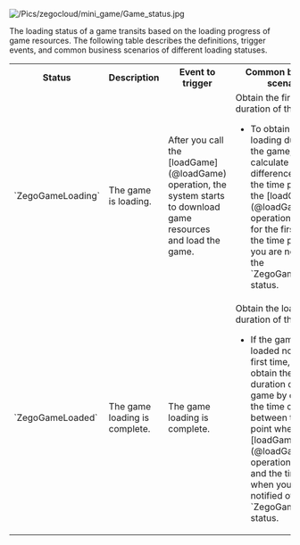 ![/Pics/zegocloud/mini_game/Game_status.jpg](//doc.oa.zego.im/Pics/zegocloud/mini_game/Game_status.jpg)

The loading status of a game transits based on the loading progress of game resources. The following table describes the definitions, trigger events, and common business scenarios of different loading statuses.

<table>
  <colgroup>
    <col width="20%">
    <col width="15%">
    <col width="30%">
    <col width="">
  </colgroup>
<tbody><tr>
<th>Status</th>
<th>Description</th>
<th>Event to trigger</th>
<th>Common business scenario</th>
</tr>
<tr>
<td>`ZegoGameLoading`</td>
<td>The game is loading.</td>
<td>After you call the [loadGame](@loadGame) operation, the system starts to download game resources and load the game.</td>
<td>Obtain the first loading duration of the game.<ul><li>To obtain the first loading duration of the game, you can calculate the time difference between the time point when the [loadGame](@loadGame) operation is called for the first time and the time point when you are notified of the `ZegoGameLoading` status.</li></ul></td>
</tr>
<tr>
<td>`ZegoGameLoaded`</td>
<td>The game loading is complete.</td>
<td>The game loading is complete.</td>
<td>Obtain the loading duration of the game.<ul><li>If the game is loaded not for the first time, you can obtain the loading duration of the game by calculating the time difference between the time point when the [loadGame](@loadGame) operation is called and the time point when you are notified of the `ZegoGameLoaded` status.</li></ul></td>
</tr>
</tbody></table>




